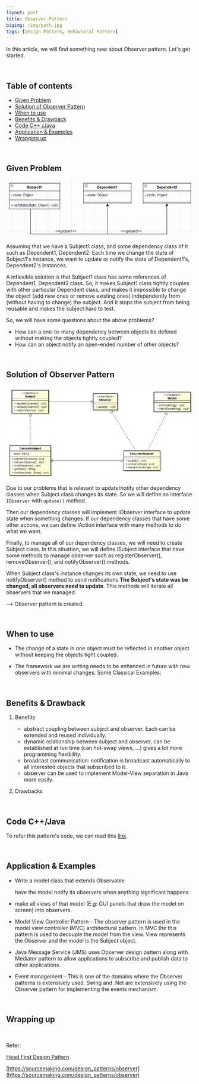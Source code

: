 ```yaml
---
layout: post
title: Observer Pattern
bigimg: /img/path.jpg
tags: [Design Pattern, Behavioral Pattern]
---
```


In this article, we will find something new about Observer pattern. Let's get started.

<br>

## Table of contents
- [Given Problem](#given-problem)
- [Solution of Observer Pattern](#solution-of-observer-pattern)
- [When to use](#when-to-use)
- [Benefits & Drawback](#benefits-&-drawback)
- [Code C++ /Java](#code-c++-java)
- [Application & Examples](#application-&-examples)
- [Wrapping up](#wrapping-up)


<br>

## Given Problem

![](../img/design-pattern/observer-pattern/problem-observer-pattern.png)

Assuming that we have a Subject1 class, and some dependency class of it such as Dependent1, Dependent2. Each time we change the state of Subject1's instance, we want to update or notify the state of Dependent1's, Dependent2's instances.

A inflexible solution is that Subject1 class has some references of Dependent1, Dependent2 class. So, it makes Subject1 class tightly couples with other particular Dependent class, and makes it impossible to change the object (add new ones or remove existing ones) independently from (without having to change) the subject. And it stops the subject from being reusable and makes the subject hard to test.

So, we will have some questions about the above problems?
- How can a one-to-many dependency between objects be defined without making the objects tightly coupled?
- How can an object notify an open-ended number of other objects?

<br>

## Solution of Observer Pattern

![](../img/design-pattern/observer-pattern/Observer-pattern.png)

Due to our problems that is relevant to update/notify other dependency classes when Subject class changes its state. So we will define an interface ```IObserver``` with ```update()``` method.

Then our dependency classes will implement IObserver interface to update state when something changes. If our dependency classes that have some other actions, we can define IAction interface with many methods to do what we want.

Finally, to manage all of our dependency classes, we will need to create Subject class. In this situation, we will define ISubject interface that have some methods to manage observer such as registerObserver(), removeObserver(), and notifyObserver() methods.

When Subject class's instance changes its own state, we need to use notifyObserver() method to send notifications **The Subject's state was be changed, all observers need to update**. This methods will iterate all observers that we managed.

--> Observer pattern is created.

<br>

## When to use
- The change of a state in one object must be reflected in another object without keeping the objects tight coupled.

- The framework we are writing needs to be enhanced in future with new observers with minimal changes.
Some Classical Examples:

<br>

## Benefits & Drawback
1. Benefits

    - abstract coupling between subject and observer. Each can be extended and reused individually.
    - dynamic relationship between subject and observer, can be established at run time (can hot-swap views, ...) gives a lot more programming flexibility.
    - broadcast communication: notification is broadcast automatically to all interested objects that subscribed to it.
    - observer can be used to implement Model-View separation in Java more easily.

2. Drawbacks


<br>

## Code C++/Java

To refer this pattern's code, we can read this [link](https://github.com/DucManhPhan/Design-Pattern/tree/master/Behavioral-Pattern/observer-pattern/src/Java).


<br>

## Application & Examples
- Write a model class that extends Observable

    have the model notify its observers when anything significant happens.

- make all views of that model (E.g: GUI panels that draw the model on screen) into observers.

- Model View Controller Pattern - The observer pattern is used in the model view controller (MVC) architectural pattern. In MVC the this pattern is used to decouple the model from the view. View represents the Observer and the model is the Subject object.

- Java Message Service (JMS) uses Observer design pattern along with Mediator pattern to allow applications to subscribe and publish data to other applications.

- Event management - This is one of the domains where the Observer patterns is extensively used. Swing and .Net are extensively using the Observer pattern for implementing the events mechanism.

<br>

## Wrapping up




<br>

Refer: 

[Head First Design Pattern]()

[https://sourcemaking.com/design_patterns/observer](https://sourcemaking.com/design_patterns/observer)

